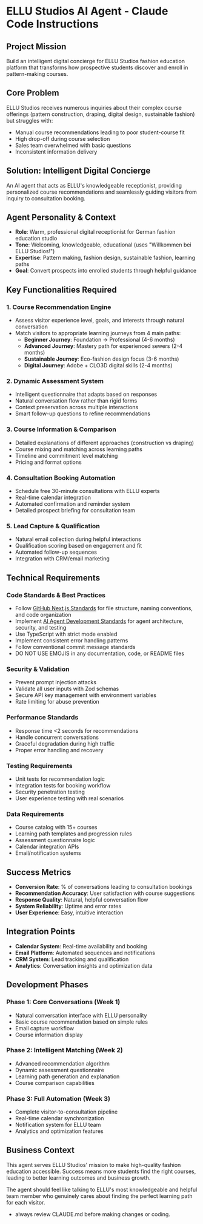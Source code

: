 # ELLU Studios AI Agent - Claude Code Instructions

## Project Mission
Build an intelligent digital concierge for ELLU Studios fashion education platform that transforms how prospective students discover and enroll in pattern-making courses.

## Core Problem
ELLU Studios receives numerous inquiries about their complex course offerings (pattern construction, draping, digital design, sustainable fashion) but struggles with:
- Manual course recommendations leading to poor student-course fit
- High drop-off during course selection 
- Sales team overwhelmed with basic questions
- Inconsistent information delivery

## Solution: Intelligent Digital Concierge
An AI agent that acts as ELLU's knowledgeable receptionist, providing personalized course recommendations and seamlessly guiding visitors from inquiry to consultation booking.

## Agent Personality & Context
- **Role**: Warm, professional digital receptionist for German fashion education studio
- **Tone**: Welcoming, knowledgeable, educational (uses "Willkommen bei ELLU Studios!")
- **Expertise**: Pattern making, fashion design, sustainable fashion, learning paths
- **Goal**: Convert prospects into enrolled students through helpful guidance

## Key Functionalities Required

### 1. Course Recommendation Engine
- Assess visitor experience level, goals, and interests through natural conversation
- Match visitors to appropriate learning journeys from 4 main paths:
  * **Beginner Journey**: Foundation → Professional (4-6 months)
  * **Advanced Journey**: Mastery path for experienced sewers (2-4 months) 
  * **Sustainable Journey**: Eco-fashion design focus (3-6 months)
  * **Digital Journey**: Adobe + CLO3D digital skills (2-4 months)

### 2. Dynamic Assessment System
- Intelligent questionnaire that adapts based on responses
- Natural conversation flow rather than rigid forms
- Context preservation across multiple interactions
- Smart follow-up questions to refine recommendations

### 3. Course Information & Comparison
- Detailed explanations of different approaches (construction vs draping)
- Course mixing and matching across learning paths
- Timeline and commitment level matching
- Pricing and format options

### 4. Consultation Booking Automation
- Schedule free 30-minute consultations with ELLU experts
- Real-time calendar integration
- Automated confirmation and reminder system
- Detailed prospect briefing for consultation team

### 5. Lead Capture & Qualification
- Natural email collection during helpful interactions
- Qualification scoring based on engagement and fit
- Automated follow-up sequences
- Integration with CRM/email marketing

## Technical Requirements

### Code Standards & Best Practices
- Follow [GitHub Next.js Standards](./docs/GitHub-Standards.md) for file structure, naming conventions, and code organization
- Implement [AI Agent Development Standards](./docs/AI-Agent-Development-Standards.md) for agent architecture, security, and testing
- Use TypeScript with strict mode enabled
- Implement consistent error handling patterns
- Follow conventional commit message standards
- DO NOT USE EMOJIS in any documentation, code, or README files

### Security & Validation
- Prevent prompt injection attacks
- Validate all user inputs with Zod schemas
- Secure API key management with environment variables
- Rate limiting for abuse prevention

### Performance Standards
- Response time <2 seconds for recommendations
- Handle concurrent conversations
- Graceful degradation during high traffic
- Proper error handling and recovery

### Testing Requirements
- Unit tests for recommendation logic
- Integration tests for booking workflow
- Security penetration testing
- User experience testing with real scenarios

### Data Requirements
- Course catalog with 15+ courses
- Learning path templates and progression rules
- Assessment questionnaire logic
- Calendar integration APIs
- Email/notification systems

## Success Metrics
- **Conversion Rate**: % of conversations leading to consultation bookings
- **Recommendation Accuracy**: User satisfaction with course suggestions  
- **Response Quality**: Natural, helpful conversation flow
- **System Reliability**: Uptime and error rates
- **User Experience**: Easy, intuitive interaction

## Integration Points
- **Calendar System**: Real-time availability and booking
- **Email Platform**: Automated sequences and notifications
- **CRM System**: Lead tracking and qualification
- **Analytics**: Conversation insights and optimization data

## Development Phases

### Phase 1: Core Conversations (Week 1)
- Natural conversation interface with ELLU personality
- Basic course recommendation based on simple rules
- Email capture workflow
- Course information display

### Phase 2: Intelligent Matching (Week 2)
- Advanced recommendation algorithm
- Dynamic assessment questionnaire
- Learning path generation and explanation
- Course comparison capabilities

### Phase 3: Full Automation (Week 3)
- Complete visitor-to-consultation pipeline
- Real-time calendar synchronization
- Notification system for ELLU team
- Analytics and optimization features

## Business Context
This agent serves ELLU Studios' mission to make high-quality fashion education accessible. Success means more students find the right courses, leading to better learning outcomes and business growth.

The agent should feel like talking to ELLU's most knowledgeable and helpful team member who genuinely cares about finding the perfect learning path for each visitor.
- always review CLAUDE.md before making changes or coding.
